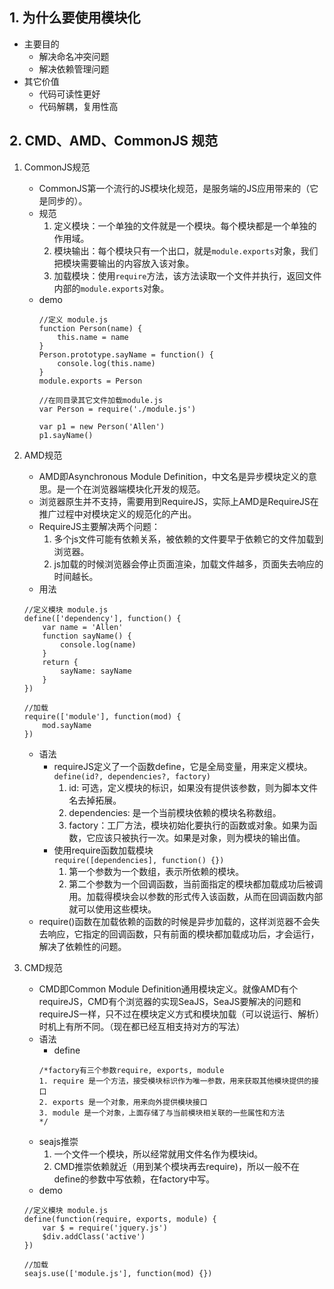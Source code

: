 ## 1. 为什么要使用模块化
- 主要目的
    - 解决命名冲突问题
    - 解决依赖管理问题
- 其它价值
    - 代码可读性更好
    - 代码解耦，复用性高
## 2. CMD、AMD、CommonJS 规范
1. CommonJS规范   
    - CommonJS第一个流行的JS模块化规范，是服务端的JS应用带来的（它是同步的）。
    - 规范
        1. 定义模块：一个单独的文件就是一个模块。每个模块都是一个单独的作用域。
        2. 模块输出：每个模块只有一个出口，就是```module.exports```对象，我们把模块需要输出的内容放入该对象。
        3. 加载模块：使用```require```方法，该方法读取一个文件并执行，返回文件内部的```module.exports```对象。
    - demo
        ```
        //定义 module.js
        function Person(name) {
            this.name = name
        }
        Person.prototype.sayName = function() {
            console.log(this.name)
        }
        module.exports = Person

        //在同目录其它文件加载module.js
        var Person = require('./module.js')

        var p1 = new Person('Allen')
        p1.sayName()
        ```
2. AMD规范
    - AMD即Asynchronous Module Definition，中文名是异步模块定义的意思。是一个在浏览器端模块化开发的规范。
    - 浏览器原生并不支持，需要用到RequireJS，实际上AMD是RequireJS在推广过程中对模块定义的规范化的产出。
    - RequireJS主要解决两个问题：
        1. 多个js文件可能有依赖关系，被依赖的文件要早于依赖它的文件加载到浏览器。
        2. js加载的时候浏览器会停止页面渲染，加载文件越多，页面失去响应的时间越长。
    - 用法
    ```
    //定义模块 module.js
    define(['dependency'], function() {
        var name = 'Allen'
        function sayName() {
            console.log(name)
        }
        return {
            sayName: sayName
        }
    })

    //加载
    require(['module'], function(mod) {
        mod.sayName
    })
    ```
    - 语法
        * requireJS定义了一个函数define，它是全局变量，用来定义模块。  
        ```define(id?, dependencies?, factory)```
            1. id: 可选，定义模块的标识，如果没有提供该参数，则为脚本文件名去掉拓展。
            2. dependencies: 是一个当前模块依赖的模块名称数组。
            3. factory：工厂方法，模块初始化要执行的函数或对象。如果为函数，它应该只被执行一次。如果是对象，则为模块的输出值。
       * 使用require函数加载模块  
        ```require([dependencies], function() {})```
            1. 第一个参数为一个数组，表示所依赖的模块。
            2. 第二个参数为一个回调函数，当前面指定的模块都加载成功后被调用。加载得模块会以参数的形式传入该函数，从而在回调函数内部就可以使用这些模块。
    - require()函数在加载依赖的函数的时候是异步加载的，这样浏览器不会失去响应，它指定的回调函数，只有前面的模块都加载成功后，才会运行，解决了依赖性的问题。
        
3. CMD规范
    - CMD即Common Module Definition通用模块定义。就像AMD有个requireJS，CMD有个浏览器的实现SeaJS，SeaJS要解决的问题和requireJS一样，只不过在模块定义方式和模块加载（可以说运行、解析）时机上有所不同。（现在都已经互相支持对方的写法）
    - 语法
        * define  
        ```define(id?, deps?, factory) 
        /*factory有三个参数require, exports, module
        1. require 是一个方法，接受模块标识作为唯一参数，用来获取其他模块提供的接口
        2. exports 是一个对象，用来向外提供模块接口
        3. module 是一个对象，上面存储了与当前模块相关联的一些属性和方法
        */
        ```
    - seajs推崇
        1. 一个文件一个模块，所以经常就用文件名作为模块id。
        2. CMD推崇依赖就近（用到某个模块再去require)，所以一般不在define的参数中写依赖，在factory中写。
    - demo
    ```
    //定义模块 module.js
    define(function(require, exports, module) {
        var $ = require('jquery.js')
        $div.addClass('active')
    })

    //加载
    seajs.use(['module.js'], function(mod) {})
    ```
